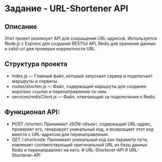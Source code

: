 # Задание - URL-Shortener API

## Описание

Этот проект реализует API для сокращения URL-адресов. Используется Node.js с Express для создания RESTful API, Redis для хранения данных и valid-url для проверки корректности URL. 

## Структура проекта

- index.js — Главный файл, который запускает сервер и подключает маршруты и сервисы.
- routes/shorten.js — Файл, содержащий маршруты для создания коротких ссылок и перенаправления по ним.
- services/redisClient.js — Файл, отвечающий за подключение к Redis.

## Функционал API:

- POST /shorten: Принимает JSON-объект, содержащий URL-адрес, проверяет его, генерирует уникальный код, и возвращает этот код вместе с URL-адресом для перенаправления.
- GET /:shortcode: Принимает уникальный код как параметр пути, извлекает соответствующий оригинальный URL из базы данных Redis и перенаправляет на него.
#   U R L - S h o r t e n e r - A P I  
 #   U R L - S h o r t e n e r - A P I  
 